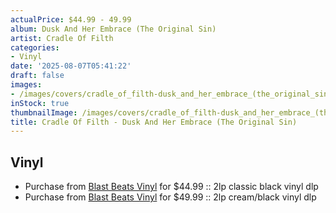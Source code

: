 ```yaml
---
actualPrice: $44.99 - 49.99
album: Dusk And Her Embrace (The Original Sin)
artist: Cradle Of Filth
categories:
- Vinyl
date: '2025-08-07T05:41:22'
draft: false
images:
- /images/covers/cradle_of_filth-dusk_and_her_embrace_(the_original_sin).png
inStock: true
thumbnailImage: /images/covers/cradle_of_filth-dusk_and_her_embrace_(the_original_sin)-thumb.png
title: Cradle Of Filth - Dusk And Her Embrace (The Original Sin)
---
```


## Vinyl
* Purchase from [Blast Beats Vinyl](https://blastbeatsvinyl.com/products/cradle-of-filth-dusk-and-her-embrace-the-original-sin-2lp-classic-black-vinyl-dlp) for $44.99 :: 2lp classic black vinyl dlp
* Purchase from [Blast Beats Vinyl](https://blastbeatsvinyl.com/products/cradle-of-filth-dusk-and-her-embrace-the-original-sin-2lp-cream-black-vinyl-dlp) for $49.99 :: 2lp cream/black vinyl dlp

